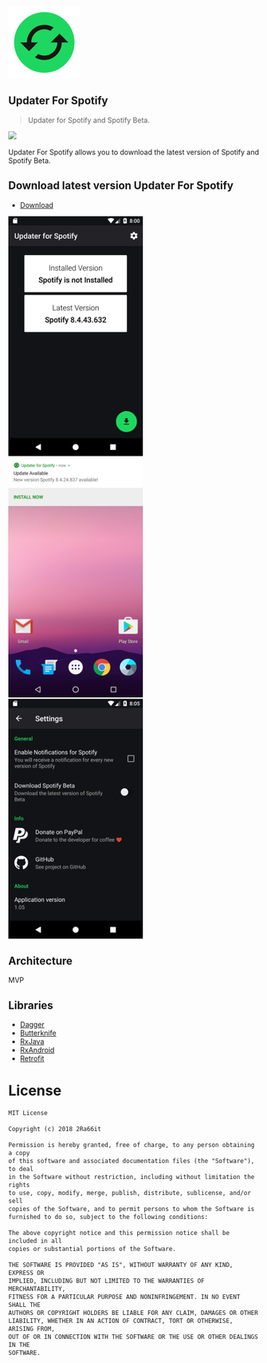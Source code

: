 ![](https://github.com/2Ra66it/updater-for-spotify/blob/master/app/src/main/res/mipmap-xxhdpi/ic_launcher.png)
## Updater For Spotify 
> Updater for Spotify and Spotify Beta.

<a target="_blank" href="https://www.paypal.me/2Ra66it" title="Donate using PayPal"><img src="https://img.shields.io/badge/paypal-donate-yellow.svg" /></a>

Updater For Spotify allows you to download the latest version of Spotify and Spotify Beta.

## Download latest version Updater For Spotify
* [Download](https://github.com/2Ra66it/updater-for-spotify/raw/master/app/release/app-release.apk)


<img src="https://github.com/2Ra66it/updater-for-spotify/raw/master/screenshots/Screenshot_1520452854.png" width="270"> <img src="https://github.com/2Ra66it/updater-for-spotify/raw/master/screenshots/Screenshot_1508176076.png" width="270"> <img src="https://github.com/2Ra66it/updater-for-spotify/raw/master/screenshots/Screenshot_1520453120.png" width="270">

## Architecture
MVP

## Libraries
* [Dagger](https://github.com/google/dagger)
* [Butterknife](https://github.com/JakeWharton/butterknife)
* [RxJava](https://github.com/ReactiveX/RxJava)
* [RxAndroid](https://github.com/ReactiveX/RxAndroid)
* [Retrofit](https://github.com/square/retrofit)

# License

	MIT License

	Copyright (c) 2018 2Ra66it

	Permission is hereby granted, free of charge, to any person obtaining a copy
	of this software and associated documentation files (the "Software"), to deal
	in the Software without restriction, including without limitation the rights
	to use, copy, modify, merge, publish, distribute, sublicense, and/or sell
	copies of the Software, and to permit persons to whom the Software is
	furnished to do so, subject to the following conditions:

	The above copyright notice and this permission notice shall be included in all
	copies or substantial portions of the Software.

	THE SOFTWARE IS PROVIDED "AS IS", WITHOUT WARRANTY OF ANY KIND, EXPRESS OR
	IMPLIED, INCLUDING BUT NOT LIMITED TO THE WARRANTIES OF MERCHANTABILITY,
	FITNESS FOR A PARTICULAR PURPOSE AND NONINFRINGEMENT. IN NO EVENT SHALL THE
	AUTHORS OR COPYRIGHT HOLDERS BE LIABLE FOR ANY CLAIM, DAMAGES OR OTHER
	LIABILITY, WHETHER IN AN ACTION OF CONTRACT, TORT OR OTHERWISE, ARISING FROM,
	OUT OF OR IN CONNECTION WITH THE SOFTWARE OR THE USE OR OTHER DEALINGS IN THE
	SOFTWARE.
